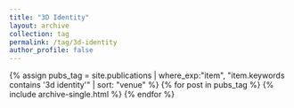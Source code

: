 ```yaml
---
title: "3D Identity"
layout: archive
collection: tag
permalink: /tag/3d-identity
author_profile: false
---
```


{% assign pubs_tag = site.publications | where_exp:"item", "item.keywords contains '3d identity'" | sort: "venue" %}
{% for post in pubs_tag %}
  {% include archive-single.html %}
{% endfor %}